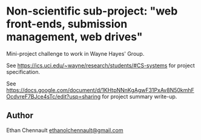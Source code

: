 # Non-scientific sub-project: "web front-ends, submission management, web drives"

Mini-project challenge to work in Wayne Hayes' Group.

See <https://ics.uci.edu/~wayne/research/students/#CS-systems> for project specification.

See <https://docs.google.com/document/d/1KHtpNNnKgAgwF31PxAv8N50kmhFOcdvreF7BJce4sTc/edit?usp=sharing> for project summary write-up.

## Author

Ethan Chennault <ethanolchennault@gmail.com>
